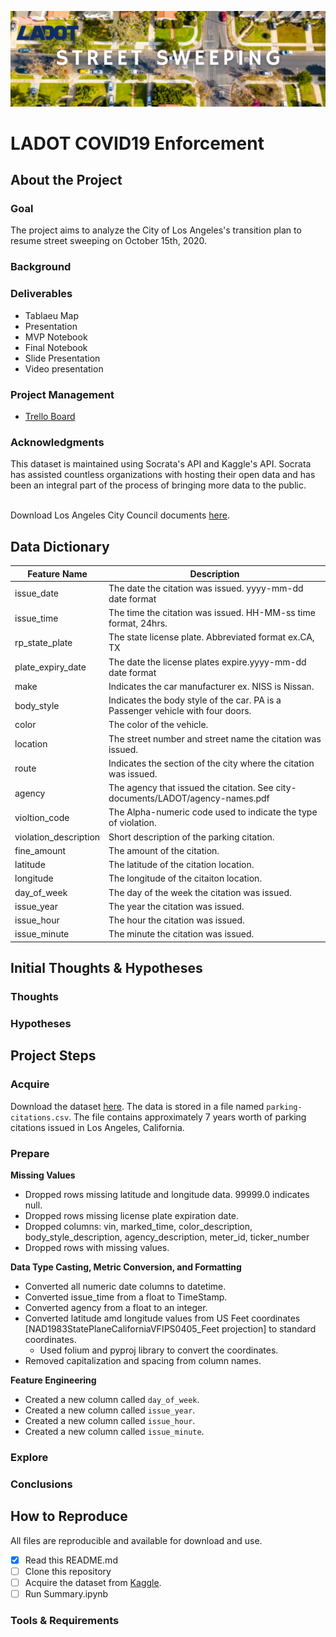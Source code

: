 ![Header](visuals/ladot.png)

# LADOT COVID19 Enforcement
## About the Project
### Goal
The project aims to analyze the City of Los Angeles's transition plan to resume street sweeping on October 15th, 2020.

### Background


### Deliverables
- Tablaeu Map
- Presentation
- MVP Notebook
- Final Notebook
- Slide Presentation
- Video presentation

### Project Management
- [Trello Board](https://trello.com/b/A1KCGKQN/ladot-covid19-enforcement)


### Acknowledgments
This dataset is maintained using Socrata's API and Kaggle's API. Socrata has assisted countless organizations with hosting their open data and has been an integral part of the process of bringing more data to the public.<br><br>

Download Los Angeles City Council documents [here](https://cityclerk.lacity.org/lacityclerkconnect/index.cfm?fa=ccfi.viewrecord&cfnumber=20-1365).

## Data Dictionary
| Feature Name           | Description                                                                        |
|------------------------|------------------------------------------------------------------------------------|
| issue_date             | The date the citation was issued. yyyy-mm-dd date format                           |
| issue_time             | The time the citation was issued. HH-MM-ss time format, 24hrs.                     |
| rp_state_plate         | The state license plate. Abbreviated format ex.CA, TX                              |
| plate_expiry_date      | The date the license plates expire.yyyy-mm-dd date format                          |
| make                   | Indicates the car manufacturer ex. NISS is Nissan.                                 |
| body_style             | Indicates the body style of the car. PA is a Passenger vehicle with four doors.    |
| color                  | The color of the vehicle.                                                          |
| location               | The street number and street name the citation was issued.                         |
| route                  | Indicates the section of the city where the citation was issued.                   |
| agency                 | The agency that issued the citation. See city-documents/LADOT/agency-names.pdf     |
| violtion_code          | The Alpha-numeric code used to indicate the type of violation.                     |
| violation_description  | Short description of the parking citation.                                         |
| fine_amount            | The amount of the citation.                                                        |
| latitude               | The latitude of the citation location.                                             |
| longitude              | The longitude of the citaiton location.                                            |
| day_of_week            | The day of the week the citation was issued.                                       |
| issue_year             | The year the citation was issued.                                                  |
| issue_hour             | The hour the citation was issued.                                                  |
| issue_minute           | The minute the citation was issued.                                                |


## Initial Thoughts & Hypotheses
### Thoughts

### Hypotheses

## Project Steps
### Acquire
Download the dataset [here](https://www.kaggle.com/cityofLA/los-angeles-parking-citations/discussion). The data is stored in a file named `parking-citations.csv`. The file contains approximately 7 years worth of parking citations issued in Los Angeles, California.

### Prepare
**Missing Values**
- Dropped rows missing latitude and longitude data. 99999.0 indicates null.
- Dropped rows missing license plate expiration date.
- Dropped columns: vin, marked_time, color_description, body_style_description, agency_description, meter_id, ticker_number
- Dropped rows with missing values.

**Data Type Casting, Metric Conversion, and Formatting**
- Converted all numeric date columns to datetime.
- Converted issue_time from a float to TimeStamp.
- Converted agency from a float to an integer.
- Converted latitude amd longitude values from US Feet coordinates \[NAD1983StatePlaneCaliforniaVFIPS0405_Feet projection] to standard coordinates.
  - Used folium and pyproj library to convert the coordinates.
- Removed capitalization and spacing from column names.
  
**Feature Engineering**
- Created a new column called `day_of_week`.
- Created a new column called `issue_year`.
- Created a new column called `issue_hour`.
- Created a new column called `issue_minute`.

### Explore

### Conclusions

## How to Reproduce
All files are reproducible and available for download and use.
- [x] Read this README.md
- [ ] Clone this repository
- [ ] Acquire the dataset from [Kaggle](https://www.kaggle.com/cityofLA/los-angeles-parking-citations?select=LADOT-Xerox+Crib+Sheet+Agency+Codes+12-31-2015+%281%29.pdf).
- [ ] Run Summary.ipynb

### Tools & Requirements
